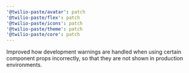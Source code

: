 ```yaml
---
'@twilio-paste/avatar': patch
'@twilio-paste/flex': patch
'@twilio-paste/icons': patch
'@twilio-paste/theme': patch
'@twilio-paste/core': patch
---
```


Improved how development warnings are handled when using certain component props incorrectly, so that they are not shown in production environments.
